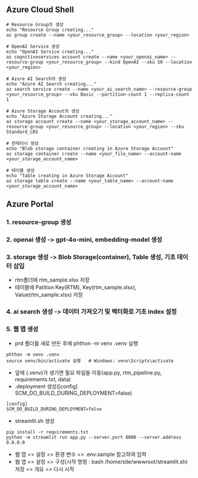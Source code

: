## Azure Cloud Shell
```shell
# Resource Group의 생성
echo "Resource Group creating..."
az group create --name <your_resource_group> --location <your_region>

# OpenAI Service 생성
echo "OpenAI Service creating..."
az cognitiveservices account create --name <your_openai_name> --resource-group <your_resource_group> --kind OpenAI --sku S0 --location <your_region>

# Azure AI Search의 생성
echo "Azure AI Search creating..."
az search service create --name <your_ai_search_name> --resource-group <your_resource_group> --sku Basic --partition-count 1 --replica-count 1

# Azure Storage Accout의 생성
echo "Azure Storage Account creating..."
az storage account create --name <your_storage_account_name> --resource-group <your_resource_group> --location <your_region> --sku Standard_LRS

# 컨테이너 생성
echo "Blob storage container creating in Azure Storage Account"
az storage container create --name <your_file_name> --account-name <your_storage_account_name>

# 테이블 생성
echo "Table creating in Azure Storage Account"
az storage table create --name <your_table_name> --account-name <your_storage_account_name>
```

## Azure Portal
### 1. resource-group 생성
### 2. openai 생성 -> gpt-4o-mini, embedding-model 생성
### 3. storage 생성 -> Blob Storage(container), Table 생성, 기초 데이터 삽입
- rtm폴더에 rtm_sample.xlsx 저장
- 테이블에 Patition Key(RTM), Key(rtm_sample.xlsx), Value(rtm_sample.xlsx) 저장
### 4. ai search 생성 -> 데이터 가져오기 및 벡터화로 기초 index 설정
### 5. 웹 앱 생성
- prd 폴더를 새로 만든 후에 phthon -m venv .venv 실행
```shell
phthon -m venv .venv
source venv/bin/activate 실행   # Windows: venv\Scripts\activate
```
- 앞에 (.venv)가 생기면 필요 파일들 이동(app.py, rtm_pipeline.py, requirements.txt, data)
- .deployment 생성([config] SCM_DO_BUILD_DURING_DEPLOYMENT=false)
```shell
[config]
SCM_DO_BUILD_DURING_DEPLOYMENT=false
```
- streamlit.sh 생성
```shell
pip install -r requirements.txt
python -m streamlit run app.py --server.port 8000 --server.address 0.0.0.0
```
- 웹 앱 => 설정 => 환경 변수 => .env.sample 참고하여 입력
- 웹 앱 => 설정 => 구성(시작 명령 : bash /home/site/wwwroot/streamlit.sh) 저장 => 개요 => 다시 시작